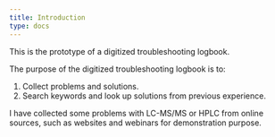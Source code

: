 ```yaml
---
title: Introduction
type: docs
---
```


This is the prototype of a digitized troubleshooting logbook.  

The purpose of the digitized troubleshooting logbook is to:  
1) Collect problems and solutions.
2) Search keywords and look up solutions from previous experience.

I have collected some problems with LC-MS/MS or HPLC from online sources, such as websites and webinars for demonstration purpose.